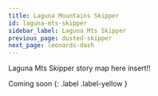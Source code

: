 ```yaml
---
title: Laguna Mountains Skipper
id: laguna-mts-skipper
sidebar_label: Laguna Mts Skipper
previous_page: dusted-skipper
next_page: leonards-dash
---
```


Laguna Mts Skipper story map here insert!!

Coming soon
{: .label .label-yellow }
